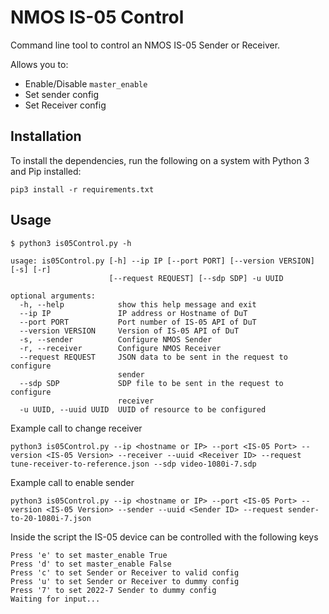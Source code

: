 # NMOS IS-05 Control

Command line tool to control an NMOS IS-05 Sender or Receiver.

Allows you to:
* Enable/Disable `master_enable`
* Set sender config
* Set Receiver config

## Installation
To install the dependencies, run the following on a system with Python 3 and Pip installed:

```
pip3 install -r requirements.txt
```

## Usage

```
$ python3 is05Control.py -h

usage: is05Control.py [-h] --ip IP [--port PORT] [--version VERSION] [-s] [-r]
                      [--request REQUEST] [--sdp SDP] -u UUID

optional arguments:
  -h, --help            show this help message and exit
  --ip IP               IP address or Hostname of DuT
  --port PORT           Port number of IS-05 API of DuT
  --version VERSION     Version of IS-05 API of DuT
  -s, --sender          Configure NMOS Sender
  -r, --receiver        Configure NMOS Receiver
  --request REQUEST     JSON data to be sent in the request to configure
                        sender
  --sdp SDP             SDP file to be sent in the request to configure
                        receiver
  -u UUID, --uuid UUID  UUID of resource to be configured
```

Example call to change receiver
```
python3 is05Control.py --ip <hostname or IP> --port <IS-05 Port> --version <IS-05 Version> --receiver --uuid <Receiver ID> --request tune-receiver-to-reference.json --sdp video-1080i-7.sdp
```

Example call to enable sender
```
python3 is05Control.py --ip <hostname or IP> --port <IS-05 Port> --version <IS-05 Version> --sender --uuid <Sender ID> --request sender-to-20-1080i-7.json
```

Inside the script the IS-05 device can be controlled with the following keys
```
Press 'e' to set master_enable True
Press 'd' to set master_enable False
Press 'c' to set Sender or Receiver to valid config
Press 'u' to set Sender or Receiver to dummy config
Press '7' to set 2022-7 Sender to dummy config
Waiting for input...
```
